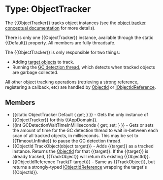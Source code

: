 # Type: ObjectTracker

The {{ObjectTracker}} tracks object instances (see the [object tracker conceptual documentation](Object-tracker) for more details).

There is only one {{ObjectTracker}} instance, available through the static {{Default}} property. All members are fully threadsafe.

The {{ObjectTracker}} is only responsible for two things:
* Adding [target objects](Target-instance) to track.
* Running the [GC detection thread](GC-detection-thread), which detects when tracked objects are garbage collected.

All other object tracking operations (retrieving a strong reference, registering a callback, etc) are handled by [ObjectId](ObjectId) or [IObjectIdReference<T>](IObjectIdReference).

## Members

* {{static ObjectTracker Default { get; } }} - Gets the only instance of {{ObjectTracker}} for this {{AppDomain}}.
* {{int GCDetectionWaitTimeInMilliseconds { get; set; } }} - Gets or sets the amount of time for the GC detection thread to wait in-between each scan of all tracked objects, in milliseconds. This may be set to {{Timeout.Infinite}} to pause the GC detection thread.
* {{ObjectId TrackObject(object target)}} - Adds {{target}} as a tracked instance. Returns the [ObjectId](ObjectId) for that {{target}}. If the {{target}} is already tracked, {{TrackObject}} will return its existing {{ObjectId}}.
* {{IObjectIdReference<T> Track<T>(T target)}} - Same as {{TrackObject}}, but returns a strongly-typed [IObjectIdReference<T>](IObjectIdReference) wrapping the target's {{ObjectId}}.